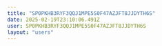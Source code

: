 ```yaml
---
title: "SP0PKHB3RYF3QQJ1MPE5S0F47AZJFT8JJDYTH6S"
date: 2025-02-19T23:10:06.491Z
user: SP0PKHB3RYF3QQJ1MPE5S0F47AZJFT8JJDYTH6S
layout: "users"
---
```

    